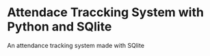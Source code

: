 # Attendace Traccking System with Python and SQlite
 An attendance tracking system made with SQlite
